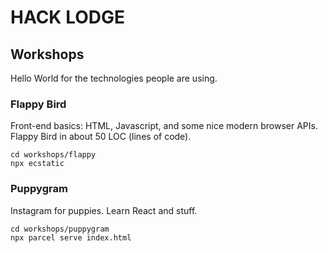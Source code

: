 # HACK LODGE

## Workshops

Hello World for the technologies people are using.

### Flappy Bird

Front-end basics: HTML, Javascript, and some nice modern browser APIs. Flappy Bird in about 50 LOC (lines of code).

```
cd workshops/flappy
npx ecstatic
```

### Puppygram

Instagram for puppies. Learn React and stuff.

```
cd workshops/puppygram
npx parcel serve index.html
```